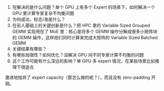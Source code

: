 1. 在解决的是什么问题？单个 GPU 上有多个 Expert 的场景下，如何解决一个 GPU 里计算专家复杂不均衡问题
2. 为何成功，标志/准是什么？
3. 在前人基础上的关键创新是什么？把 HPC 里的 Variable Sized Grouped GEMM 实现用在了 MoE 里：核心是将多个 GEMM 操作分解成很多小矩阵块的 GEMM 操作，这样他们同时计算来完成大矩阵的 Variable Sized Batched GEMM
4. 关键结果有哪些？
5. 有哪些局限性？如何优化？没解决 GPU 间不同专家计算不均衡的问题
6. 这个工作可能有什么深远的影响？单 GPU 多 expert 情况，在某些场景比如推理下很适合


激进地抛弃了 expert capacity（那怎么做的呢？），而且没有 zero-padding 开销。

